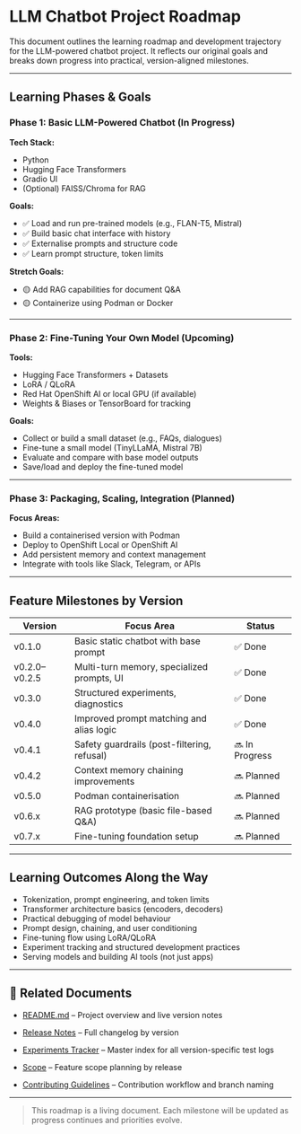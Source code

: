 # LLM Chatbot Project Roadmap

This document outlines the learning roadmap and development trajectory for the LLM-powered chatbot project. It reflects our original goals and breaks down progress into practical, version-aligned milestones.

---

## Learning Phases & Goals

### Phase 1: Basic LLM-Powered Chatbot (In Progress)

**Tech Stack:**

* Python  
* Hugging Face Transformers  
* Gradio UI  
* (Optional) FAISS/Chroma for RAG  

**Goals:**

* ✅ Load and run pre-trained models (e.g., FLAN-T5, Mistral)  
* ✅ Build basic chat interface with history  
* ✅ Externalise prompts and structure code  
* ✅ Learn prompt structure, token limits  

**Stretch Goals:**

* 🟡 Add RAG capabilities for document Q&A  
* 🟡 Containerize using Podman or Docker  

---

### Phase 2: Fine-Tuning Your Own Model (Upcoming)

**Tools:**

* Hugging Face Transformers + Datasets  
* LoRA / QLoRA  
* Red Hat OpenShift AI or local GPU (if available)  
* Weights & Biases or TensorBoard for tracking  

**Goals:**

* Collect or build a small dataset (e.g., FAQs, dialogues)  
* Fine-tune a small model (TinyLLaMA, Mistral 7B)  
* Evaluate and compare with base model outputs  
* Save/load and deploy the fine-tuned model  

---

### Phase 3: Packaging, Scaling, Integration (Planned)

**Focus Areas:**

* Build a containerised version with Podman  
* Deploy to OpenShift Local or OpenShift AI  
* Add persistent memory and context management  
* Integrate with tools like Slack, Telegram, or APIs  

---

## Feature Milestones by Version

| Version       | Focus Area                                  | Status     |
| ------------- | ------------------------------------------- | ---------- |
| v0.1.0        | Basic static chatbot with base prompt       | ✅ Done     |
| v0.2.0–v0.2.5 | Multi-turn memory, specialized prompts, UI  | ✅ Done     |
| v0.3.0        | Structured experiments, diagnostics         | ✅ Done     |
| v0.4.0        | Improved prompt matching and alias logic    | ✅ Done     |
| v0.4.1        | Safety guardrails (post-filtering, refusal) | 🔜 In Progress  |
| v0.4.2        | Context memory chaining improvements        | 🔜 Planned  |
| v0.5.0        | Podman containerisation                     | 🔜 Planned  |
| v0.6.x        | RAG prototype (basic file-based Q&A)        | 🔜 Planned  |
| v0.7.x        | Fine-tuning foundation setup                | 🔜 Planned  |

---

## Learning Outcomes Along the Way

* Tokenization, prompt engineering, and token limits  
* Transformer architecture basics (encoders, decoders)  
* Practical debugging of model behaviour  
* Prompt design, chaining, and user conditioning  
* Fine-tuning flow using LoRA/QLoRA  
* Experiment tracking and structured development practices  
* Serving models and building AI tools (not just apps)  

---

## 📁 Related Documents

* [README.md](../README.md) – Project overview and live version notes  

* [Release Notes](./release_notes.md) – Full changelog by version

* [Experiments Tracker](./experiments_tracker.md) – Master index for all version-specific test logs

* [Scope](./scope.md) – Feature scope planning by release

* [Contributing Guidelines](./contributing.md) – Contribution workflow and branch naming

---

> This roadmap is a living document. Each milestone will be updated as progress continues and priorities evolve.

